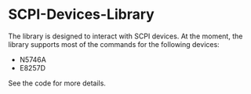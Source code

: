 # SCPI-Devices-Library

The library is designed to interact with SCPI devices.
At the moment, the library supports most of the commands for the following devices:
* N5746A
* E8257D

See the code for more details.